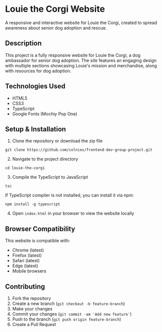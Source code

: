 # Louie the Corgi Website

A responsive and interactive website for Louie the Corgi, created to spread awareness about senior dog adoption and rescue.

## Description

This project is a fully responsive website for Louie the Corgi, a dog ambassador for senior dog adoption. The site features an engaging design with multiple sections showcasing Louie's mission and merchandise, along with resources for dog adoption.

## Technologies Used

- HTML5
- CSS3
- TypeScript
- Google Fonts (Mochiy Pop One)

## Setup & Installation

1. Clone the repository or download the zip file
```
git clone https://github.com/colnies/frontend-dev-group-project.git
```

2. Navigate to the project directory
```
cd louie-the-corgi
```

3. Compile the TypeScript to JavaScript
```
tsc
```

If TypeScript compiler is not installed, you can install it via npm:
```
npm install -g typescript
```

4. Open `index.html` in your browser to view the website locally

## Browser Compatibility

This website is compatible with:
- Chrome (latest)
- Firefox (latest)
- Safari (latest)
- Edge (latest)
- Mobile browsers

## Contributing

1. Fork the repository
2. Create a new branch (`git checkout -b feature-branch`)
3. Make your changes
4. Commit your changes (`git commit -am 'Add new feature'`)
5. Push to the branch (`git push origin feature-branch`)
6. Create a Pull Request
